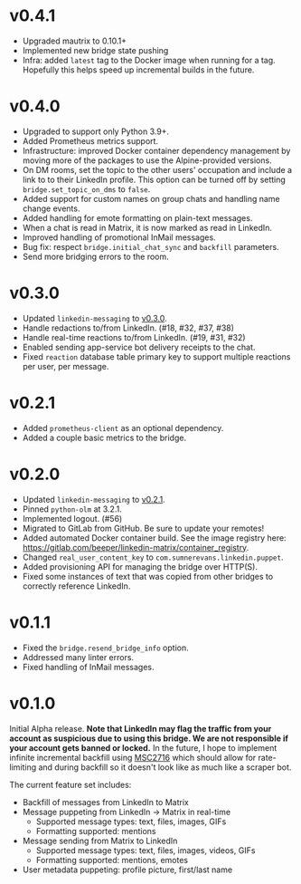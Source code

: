 # v0.4.1

* Upgraded mautrix to 0.10.1+
* Implemented new bridge state pushing
* Infra: added `latest` tag to the Docker image when running for a tag.
  Hopefully this helps speed up incremental builds in the future.

# v0.4.0

* Upgraded to support only Python 3.9+.
* Added Prometheus metrics support.
* Infrastructure: improved Docker container dependency management by moving more
  of the packages to use the Alpine-provided versions.
* On DM rooms, set the topic to the other users' occupation and include a link
  to to their LinkedIn profile. This option can be turned off by setting
  `bridge.set_topic_on_dms` to `false`.
* Added support for custom names on group chats and handling name change events.
* Added handling for emote formatting on plain-text messages.
* When a chat is read in Matrix, it is now marked as read in LinkedIn.
* Improved handling of promotional InMail messages.
* Bug fix: respect `bridge.initial_chat_sync` and `backfill` parameters.
* Send more bridging errors to the room.

# v0.3.0

* Updated `linkedin-messaging` to
  [v0.3.0](https://github.com/sumnerevans/linkedin-messaging-api/releases/tag/v0.3.0).
* Handle redactions to/from LinkedIn. (#18, #32, #37, #38)
* Handle real-time reactions to/from LinkedIn. (#19, #31, #32)
* Enabled sending app-service bot delivery receipts to the chat.
* Fixed `reaction` database table primary key to support multiple reactions per
  user, per message.

# v0.2.1

* Added `prometheus-client` as an optional dependency.
* Added a couple basic metrics to the bridge.

# v0.2.0

* Updated `linkedin-messaging` to
  [v0.2.1](https://github.com/sumnerevans/linkedin-messaging-api/releases/tag/v0.2.1).
* Pinned `python-olm` at 3.2.1.
* Implemented logout. (#56)
* Migrated to GitLab from GitHub. Be sure to update your remotes!
* Added automated Docker container build. See the image registry here:
  https://gitlab.com/beeper/linkedin-matrix/container_registry.
* Changed `real_user_content_key` to `com.sumnerevans.linkedin.puppet`.
* Added provisioning API for managing the bridge over HTTP(S).
* Fixed some instances of text that was copied from other bridges to correctly
  reference LinkedIn.

# v0.1.1

* Fixed the `bridge.resend_bridge_info` option.
* Addressed many linter errors.
* Fixed handling of InMail messages.

# v0.1.0

Initial Alpha release. **Note that LinkedIn may flag the traffic from your
account as suspicious due to using this bridge. We are not responsible if your
account gets banned or locked.** In the future, I hope to implement infinite
incremental backfill using
[MSC2716](https://github.com/matrix-org/matrix-doc/pull/2716) which should allow
for rate-limiting and during backfill so it doesn't look like as much like a
scraper bot.

The current feature set includes:

* Backfill of messages from LinkedIn to Matrix
* Message puppeting from LinkedIn -> Matrix in real-time
  * Supported message types: text, files, images, GIFs
  * Formatting supported: mentions
* Message sending from Matrix to LinkedIn
  * Supported message types: text, files, images, videos, GIFs
  * Formatting supported: mentions, emotes
* User metadata puppeting: profile picture, first/last name
